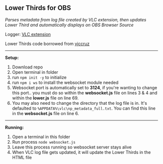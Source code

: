 ## Lower Thirds for OBS

*Parses metadata from log file created by VLC extension, then updates Lower Third and automatically displays on OBS Browser Source*

Logger: [VLC extension](https://addons.videolan.org/p/1172613)

Lower Thirds code borrowed from [vjccruz](https://github.com/vjccruz/lower-thirds-obs)

---
**Setup:**
1.  Download repo
2.  Open terminal in folder
3.  run `npm init -y` to initialize
4.  run `npm i ws` to install the websocket module needed
5.  Websocket port is automatically set to **3124**, if you're wanting to change this port.. you must do so within the **websocket.js** file on lines 3 & 4 and within the **lower.js** file on line 69.
6.  You may also need to change the directory that the log file is in. It's defaulted to `%APPDATA%\vlc\np_metadata_full.txt`. You can find this line in the **websocket.js** file on line 6.

---
**Running:**
1.  Open a terminal in this folder
2.  Run process `node websocket.js`
3.  Leave this process running so websocket server stays alive
4.  When VLC log file gets updated, it will update the Lower Thirds in the HTML file
